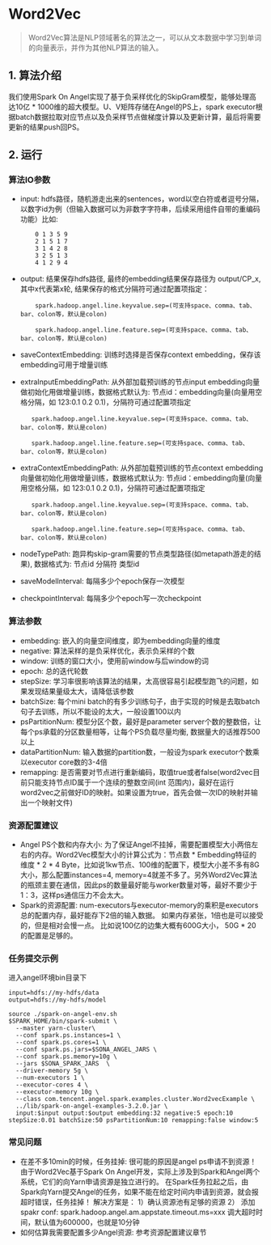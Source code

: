 # Word2Vec

> Word2Vec算法是NLP领域著名的算法之一，可以从文本数据中学习到单词的向量表示，并作为其他NLP算法的输入。

## 1. 算法介绍

我们使用Spark On Angel实现了基于负采样优化的SkipGram模型，能够处理高达10亿 * 1000维的超大模型。U、V矩阵存储在Angel的PS上，spark executor根据batch数据拉取对应节点以及负采样节点做梯度计算以及更新计算，最后将需要更新的结果push回PS。

## 2. 运行

### 算法IO参数

  - input: hdfs路径，随机游走出来的sentences，word以空白符或者逗号分隔，以数字id为例（但输入数据可以为非数字字符串，后续采用组件自带的重编码功能）比如:

            0 1 3 5 9
            2 1 5 1 7
            3 1 4 2 8
            3 2 5 1 3
            4 1 2 9 4
  - output: 结果保存hdfs路径, 最终的embedding结果保存路径为 output/CP_x, 其中x代表第x轮, 结果保存的格式分隔符可通过配置项指定：
              
            spark.hadoop.angel.line.keyvalue.sep=(可支持space、comma、tab、bar、colon等，默认是colon)
              
            spark.hadoop.angel.line.feature.sep=(可支持space、comma、tab、bar、colon等，默认是colon)
   - saveContextEmbedding: 训练时选择是否保存context embedding，保存该embedding可用于增量训练    
   - extraInputEmbeddingPath: 从外部加载预训练的节点input embedding向量做初始化用做增量训练，数据格式默认为: 节点id：embedding向量(向量用空格分隔，如 123:0.1 0.2 0.1)，分隔符可通过配置项指定
                               
            spark.hadoop.angel.line.keyvalue.sep=(可支持space、comma、tab、bar、colon等，默认是colon)
                               
            spark.hadoop.angel.line.feature.sep=(可支持space、comma、tab、bar、colon等，默认是colon)   
   - extraContextEmbeddingPath: 从外部加载预训练的节点context embedding向量做初始化用做增量训练，数据格式默认为: 节点id：embedding向量(向量用空格分隔，如 123:0.1 0.2 0.1)，分隔符可通过配置项指定
                                
            spark.hadoop.angel.line.keyvalue.sep=(可支持space、comma、tab、bar、colon等，默认是colon)
                                
            spark.hadoop.angel.line.feature.sep=(可支持space、comma、tab、bar、colon等，默认是colon)
   - nodeTypePath: 跑异构skip-gram需要的节点类型路径(如metapath游走的结果), 数据格式为: 节点id 分隔符 类型id   
   - saveModelInterval: 每隔多少个epoch保存一次模型
   - checkpointInterval: 每隔多少个epoch写一次checkpoint

### 算法参数

  - embedding: 嵌入的向量空间维度，即为embedding向量的维度
  - negative: 算法采样的是负采样优化，表示负采样的个数
  - window: 训练的窗口大小，使用前window与后window的词
  - epoch: 总的迭代轮数
  - stepSize: 学习率很影响该算法的结果，太高很容易引起模型跑飞的问题，如果发现结果量级太大，请降低该参数
  - batchSize: 每个mini batch的有多少训练句子，由于实现的时候是去取batch句子去训练，所以不能设的太大，一般设置100以内
  - psPartitionNum: 模型分区个数，最好是parameter server个数的整数倍，让每个ps承载的分区数量相等，让每个PS负载尽量均衡, 数据量大的话推荐500以上
  - dataPartitionNum: 输入数据的partition数，一般设为spark executor个数乘以executor core数的3-4倍
  - remapping: 是否需要对节点进行重新编码，取值true或者false(word2vec目前只能支持节点ID属于一个连续的整数空间(int 范围内)，最好在运行word2vec之前做好ID的映射。如果设置为true，首先会做一次ID的映射并输出一个映射文件)

### 资源配置建议

  - Angel PS个数和内存大小: 为了保证Angel不挂掉，需要配置模型大小两倍左右的内存。Word2Vec模型大小的计算公式为：节点数 * Embedding特征的维度 * 2 * 4 Byte，比如说1kw节点、100维的配置下，模型大小差不多有8G大小，那么配置instances=4, memory=4就差不多了。另外Word2Vec算法的瓶颈主要在通信，因此ps的数量最好能与worker数量对等，最好不要少于1：3，这样ps通信压力不会太大。
  - Spark的资源配置: num-executors与executor-memory的乘积是executors总的配置内存，最好能存下2倍的输入数据。 如果内存紧张，1倍也是可以接受的，但是相对会慢一点。 比如说100亿的边集大概有600G大小， 50G * 20 的配置是足够的。
  
### 任务提交示例
进入angel环境bin目录下
```
input=hdfs://my-hdfs/data
output=hdfs://my-hdfs/model

source ./spark-on-angel-env.sh
$SPARK_HOME/bin/spark-submit \
  --master yarn-cluster\
  --conf spark.ps.instances=1 \
  --conf spark.ps.cores=1 \
  --conf spark.ps.jars=$SONA_ANGEL_JARS \
  --conf spark.ps.memory=10g \
  --jars $SONA_SPARK_JARS  \
  --driver-memory 5g \
  --num-executors 1 \
  --executor-cores 4 \
  --executor-memory 10g \
  --class com.tencent.angel.spark.examples.cluster.Word2vecExample \
  ../lib/spark-on-angel-examples-3.2.0.jar \
  input:$input output:$output embedding:32 negative:5 epoch:10 stepSize:0.01 batchSize:50 psPartitionNum:10 remapping:false window:5
```

### 常见问题
  - 在差不多10min的时候，任务挂掉: 很可能的原因是angel ps申请不到资源！由于Word2Vec基于Spark On Angel开发，实际上涉及到Spark和Angel两个系统，它们的向Yarn申请资源是独立进行的。 在Spark任务拉起之后，由Spark向Yarn提交Angel的任务，如果不能在给定时间内申请到资源，就会报超时错误，任务挂掉！ 解决方案是： 1）确认资源池有足够的资源 2） 添加spakr conf: spark.hadoop.angel.am.appstate.timeout.ms=xxx 调大超时时间，默认值为600000，也就是10分钟
  - 如何估算我需要配置多少Angel资源: 参考资源配置建议章节
